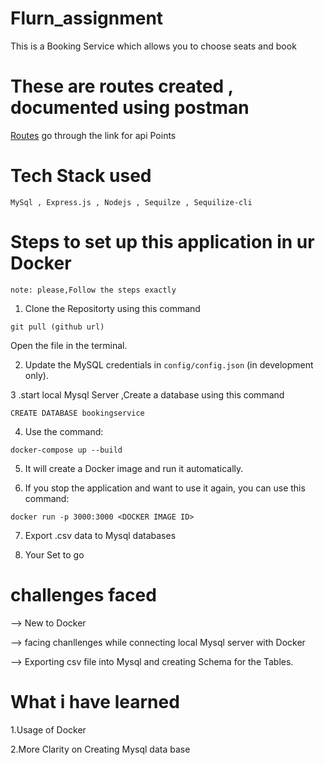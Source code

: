 # Flurn_assignment
This is a Booking Service which allows you to choose seats and book

# These are routes created , documented using postman
[Routes](https://documenter.getpostman.com/view/24325307/2s93z5A5Sv) go through the link for api Points

# Tech Stack used 
``MySql , Express.js , Nodejs , Sequilze , Sequilize-cli ``

# Steps to set up this application in ur Docker 
`note: please,Follow the steps exactly ` 


1.  Clone the Repositorty using this command
 
 `git pull (github url)`

Open the file in the  terminal.

2. Update the MySQL credentials in `config/config.json` (in development only).

3 .start local Mysql Server ,Create a database using this command 

 `CREATE DATABASE bookingservice`

4. Use the command: 

`docker-compose up --build`

5. It will create a Docker image and run it automatically.

6. If you stop the application and want to use it again, you can use this command:

`docker run -p 3000:3000 <DOCKER IMAGE ID>`

7. Export .csv data to Mysql databases 

8. Your Set to go  

# challenges faced 

--> New to Docker 

--> facing chanllenges while connecting local Mysql server with Docker 

--> Exporting csv file into Mysql and creating Schema for the Tables. 

# What i have learned 


1.Usage of Docker 

2.More Clarity on Creating Mysql data base


